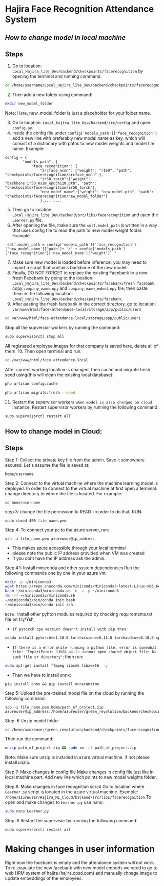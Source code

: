 # Hajira Face Recognition Attendance System
## _How to change model in local machine_

## Steps 
1. Go to location: `Local_Hajira_lite_Dev/backend/checkpoints/facerecognition` by opening the terminal and running command:
```bash
cd /home/username/Local_Hajira_lite_Dev/backend/checkpoints/facerecognition
```
2. Then add a new folder using command:
```bash
mkdir new_model_folder 
``` 
Note: Here, new_model_folder is just a placeholder for your folder name.

3. Go to location: `Local_Hajira_lite_Dev/backend/src/config` and open `config.py`.
4. Inside the config file under `config['models_path']['face_recognition']` add a new line with preferably new model name as key, which will consist of a dictionary with paths to new model weights and model file name.
Example:
```
config = {
        "models_path": {
            "face_recognition": {
                "arcface_ncnn": {"weight": "r100", "path": "checkpoints/facerecognition/arcface_ncnn" },
                "ir50_torch":{"weight": "backbone_ir50_ms1m_epoch120.pth", "path": "checkpoints/facerecognition/ir50_torch"}, 
                "new_model_name":{"weight": "new_model.pth", "path": "checkpoints/facerecognition/new_model_folder"}
                },........

```

5. Then go to location: `Local_Hajira_lite_Dev/backend/src/libs/facerecognition` and open the `Learner.py` file.
6. After opening the file, make sure the `self.model_path` is written in a way that uses config file to read the path to new model weight folder. 
Example: 
``` python3
 self.model_path = config['models_path']['face_recognition']['new_model_name']['path']+ '/' + config['models_path']['face_recognition']['new_model_name']['weight']` '
```
7. Make sure new model is loaded before inference; you may need to import a script that contains backbone of the new model. 
8. Finally, DO NOT FORGET to replace the existing Facebank to a new fresh Facebank by going to the location: `Local_Hajira_lite_Dev/backend/checkpoints/facebank/fresh facebank`, copy `company_name.npy` and `company_name_embed.npy` file; then paste them in the following location: `Local_Hajira_lite_Dev/backend/checkpoints/facebank`. 
9. After pasting the fresh facebank in the correct directory, go to location: `var/www/html/face-attendance-local/storage/app/public/users` 
```bash
cd var/www/html/face-attendance-local/storage/app/public/users
``` 
Stop all the supversior workers by running the command:
```bash
sudo supervisorctl stop all
```
All registered employee images for that company is saved here, delete all of them.
10. Then open terminal and run:
```bash
cd /var/www/html/face-attendance-local
``` 
After current working location is changed, then cache and migrate fresh seed using(this will clean the existing local database):
```bash
php artisan config:cache 
```
```bash
php artisan migrate:fresh --seed 
``` 
11. Restart the supervisor workers `when model is also changed on cloud` instance. Restart supervisor workers by running the following command: 
```bash
sudo supervisorctl restart all
```


## How to change model in Cloud:

## Steps 
Step 1: Collect the private key file from the admin. Save it somewhere secured. Let's assume the file is saved at: 
```
home/username
```

Step 2: Connect to the virtual machine where the machine learning model is deployed. In order to connect to the virtual machine at first open a terminal. change directory to where the file is located. 
For example: 
```
cd home/username
```
step 3: change the file permission to READ.
In order to do that, RUN:
 ```
sudo chmod 400 file_name.pem
```
Step 4: To connect your pc to the azure server, run:
```
ssh -i file_name.pem azureuser@ip_address
```
* This makes azure accessible through your local terminal
* please note the public IP address provided when VM was created
* If you dont have the IP address ask the admin.

Step 4.1: Install miniconda and other system dependencies 
Run the following commands one by one in your azure vm:
```bash
mkdir -p ~/miniconda3
wget https://repo.anaconda.com/miniconda/Miniconda3-latest-Linux-x86_64.sh -O ~/miniconda3/miniconda.sh
bash ~/miniconda3/miniconda.sh -b -u -p ~/miniconda3
rm -rf ~/miniconda3/miniconda.sh
~/miniconda3/bin/conda init bash
~/miniconda3/bin/conda init zsh
``` 
`Note:` Install other pyhton modules required by checking requirements.txt file on t.ly/Ysh_  
* `If pytorch cpu version doesn't install with pip then:` 
```bash
conda install pytorch==1.10.0 torchvision==0.11.0 torchaudio==0.10.0 cpuonly -c pytorch 
```
* `If there is a error while running a python file, error is somewhat like: "ImportError: libGL.so.1: cannot open shared object file: No such file or directory"`; then run: 
```bash 
sudo apt-get install ffmpeg libsm6 libxext6  -y
```
* Then we have to install onnx: 
```
pip install onnx && pip install onnxruntime 
```

Step 5: Upload the pre-trained model file on the cloud by running the following command:
``` 
scp -i file_name.pem home/path_of_project.zip azureuser@ip_address:/home/azureuser/green_revolution/backend/checkpoints/facerecognition/model_folder
```
Step: 6 Unzip model folder
```bash 
cd /home/azureuser/green_revolution/backend/checkpoints/facerecognition/model_folder
``` 
Then run the command:
```bash 
unzip path_of_project.zip && sudo rm -rf path_of_project.zip
```
Note: Make sure unzip is installed in azure virtual machine. If not please install unzip.

Step 7: Make changes in config file 
Make changes in config file just like in local machine part. Add new line which points to new model weights folder.
    
Step 8: Make changes in face recognition script
Go to location where `Learner.py` script is located in the azure virtual machine.
Example: `/home/azureuser/Hajira_ML_Cloud/backend/src/libs/facerecognition`
To open and make changes to `Learner.py` use nano: 
```bash
sudo nano Learner.py
```

Step: 9 Restart the supervisor by running the following command:
```
sudo supervisorctl restart all
```

# Making changes in user information 
Right now the facebank is empty and the attendance system will not work. To re-populate the new facebank with new model embeds we need to go to web HRM system of hajira (hajira.cpsd.com) and manually chnage image to update embeddings of the employees. 
